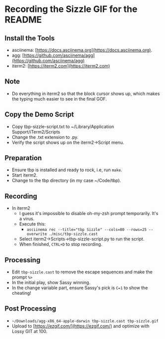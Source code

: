 # Recording the Sizzle GIF for the README

## Install the Tools

- asciinema: [https://docs.asciinema.org](https://docs.asciinema.org).
- agg: [https://github.com/asciinema/agg](https://github.com/asciinema/agg)
- iterm2: [https://iterm2.com](https://iterm2.com)

## Note

- Do everything in iterm2 so that the block cursor shows up, which makes the typing much easier to see in the final GOF.

## Copy the Demo Script

- Copy tbp-sizzle-script.txt to ~/Library/Application Support/iTerm2/Scripts
- Change the .txt extension to .py.
- Verify the script shows up on the iterm2→Script menu.

## Preparation

- Ensure tbp is installed and ready to rock, i.e, run `make`.
- Start iterm2.
- Change to the tbp directory (in my case ~/Code/tbp).

## Recording

- In iterm2
  - I guess it's impossible to disable oh-my-zsh prompt temporarily. It's a virus.
  - Execute this:
    - `asciinema rec --title="tbp Sizzle" --cols=80 --rows=25 --overwrite ./misc/tbp-sizzle.cast`
  - Select iterm2→Scripts→tbp-sizzle-script.py to run the script.
  - When finished, `CTRL+D` to stop recording.

## Processing

- Edit `tbp-sizzle.cast` to remove the escape sequences and make the prompt `%>`
- In the initial play, show Sassy winning.
- In the change variable part, ensure Sassy's pick is `C=1` to show the cheating!

## Post Processing

- `~/Downloads/agg-x86_64-apple-darwin tbp-sizzle.cast tbp-sizzle.gif`
- Upload to [https://ezgif.com/](https://ezgif.com/) and optimize with Lossy GIT at 100.
